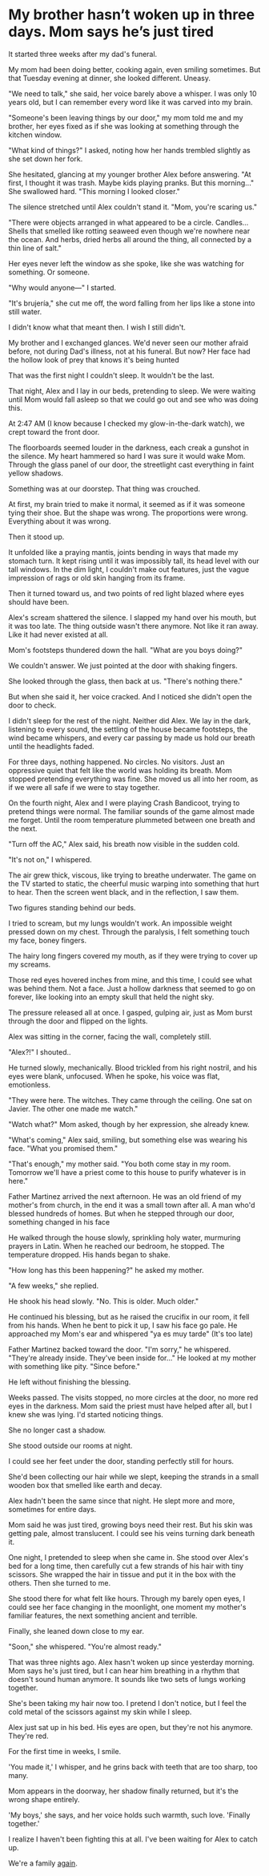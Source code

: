# My brother hasn’t woken up in three days. Mom says he’s just tired
It started three weeks after my dad's funeral.

My mom had been doing better, cooking again, even smiling sometimes. But that Tuesday evening at dinner, she looked different. Uneasy.

"We need to talk," she said, her voice barely above a whisper. I was only 10 years old, but I can remember every word like it was carved into my brain.

"Someone's been leaving things by our door," my mom told me and my brother, her eyes fixed as if she was looking at something through the kitchen window.

"What kind of things?" I asked, noting how her hands trembled slightly as she set down her fork.

She hesitated, glancing at my younger brother Alex before answering. "At first, I thought it was trash. Maybe kids playing pranks. But this morning..." She swallowed hard. "This morning I looked closer."

The silence stretched until Alex couldn't stand it. "Mom, you're scaring us."

"There were objects arranged in what appeared to be a circle. Candles… Shells that smelled like rotting seaweed even though we're nowhere near the ocean. And herbs, dried herbs all around the thing, all connected by a thin line of salt."

Her eyes never left the window as she spoke, like she was watching for something. Or someone.

"Why would anyone—" I started.

"It's brujería," she cut me off, the word falling from her lips like a stone into still water.

I didn't know what that meant then. I wish I still didn't.

My brother and I exchanged glances. We'd never seen our mother afraid before, not during Dad's illness, not at his funeral. But now? Her face had the hollow look of prey that knows it's being hunted

That was the first night I couldn't sleep. It wouldn't be the last.

That night, Alex and I lay in our beds, pretending to sleep. We were waiting until Mom would fall asleep so that we could go out and see who was doing this.

At 2:47 AM (I know because I checked my glow-in-the-dark watch), we crept toward the front door.

The floorboards seemed louder in the darkness, each creak a gunshot in the silence. My heart hammered so hard I was sure it would wake Mom. Through the glass panel of our door, the streetlight cast everything in faint  yellow shadows.

Something was at our doorstep. That thing was crouched.

At first, my brain tried to make it normal, it seemed as if it was someone tying their shoe. But the shape was wrong. The proportions were wrong. Everything about it was wrong.

Then it stood up.

It unfolded like a praying mantis, joints bending in ways that made my stomach turn. It kept rising until it was impossibly tall, its head level with our tall windows. In the dim light, I couldn't make out features, just the vague impression of rags or old skin hanging from its frame.

Then it turned toward us, and two points of red light blazed where eyes should have been.

Alex's scream shattered the silence. I slapped my hand over his mouth, but it was too late. The thing outside wasn't there anymore. Not like it ran away. Like it had never existed at all.

Mom's footsteps thundered down the hall. "What are you boys doing?"

We couldn't answer. We just pointed at the door with shaking fingers.

She looked through the glass, then back at us. "There's nothing there."

But when she said it, her voice cracked. And I noticed she didn't open the door to check.

I didn't sleep for the rest of the night. Neither did Alex. We lay in the dark, listening to every sound, the settling of the house became footsteps, the wind became whispers, and every car passing by made us hold our breath until the headlights faded.

For three days, nothing happened. No circles. No visitors. Just an oppressive quiet that felt like the world was holding its breath. Mom stopped pretending everything was fine. She moved us all into her room, as if we were all safe if we were to stay together.

On the fourth night, Alex and I were playing Crash Bandicoot, trying to pretend things were normal. The familiar sounds of the game almost made me forget. Until the room temperature plummeted between one breath and the next.

"Turn off the AC," Alex said, his breath now visible in the sudden cold.

"It's not on," I whispered.

The air grew thick, viscous, like trying to breathe underwater. The game on the TV started to static, the cheerful music warping into something that hurt to hear. Then the screen went black, and in the reflection, I saw them.

Two figures standing behind our beds.

I tried to scream, but my lungs wouldn't work. An impossible weight pressed down on my chest. Through the paralysis, I felt something touch my face, boney fingers.

The hairy long fingers covered my mouth, as if they were trying to cover up my screams.

Those red eyes hovered inches from mine, and this time, I could see what was behind them. Not a face. Just a hollow darkness that seemed to go on forever, like looking into an empty skull that held the night sky.

The pressure released all at once. I gasped, gulping air, just as Mom burst through the door and flipped on the lights.

Alex was sitting in the corner, facing the wall, completely still.

"Alex?!" I shouted..

He turned slowly, mechanically. Blood trickled from his right nostril, and his eyes were blank, unfocused. When he spoke, his voice was flat, emotionless.

"They were here. The witches. They came through the ceiling. One sat on Javier. The other one made me watch."

"Watch what?" Mom asked, though by her expression, she already knew.

"What's coming," Alex said, smiling, but something else was wearing his face. "What you promised them."

"That's enough," my mother said. "You both come stay in my room. Tomorrow we'll have a priest come to this house to purify whatever is in here."

Father Martinez arrived the next afternoon. He was an old friend of my mother's from church, in the end it was a small town after all. A man who'd blessed hundreds of homes. But when he stepped through our door, something changed in his face

He walked through the house slowly, sprinkling holy water, murmuring prayers in Latin. When he reached our bedroom, he stopped. The temperature dropped. His hands began to shake.

"How long has this been happening?" he asked my mother.

"A few weeks," she replied.

He shook his head slowly. "No. This is older. Much older."

He continued his blessing, but as he raised the crucifix in our room, it fell from his hands. When he bent to pick it up, I saw his face go pale. He approached my Mom's ear and whispered "ya es muy tarde" (It's too late)

Father Martinez backed toward the door. "I'm sorry," he whispered. "They're already inside. They've been inside for..." He looked at my mother with something like pity. "Since before."

He left without finishing the blessing.

Weeks passed. The visits stopped, no more circles at the door, no more red eyes in the darkness. Mom said the priest must have helped after all, but I knew she was lying. I'd started noticing things.

She no longer cast a shadow.

She stood outside our rooms at night.

I could see her feet under the door, standing perfectly still for hours.

She'd been collecting our hair while we slept, keeping the strands in a small wooden box that smelled like earth and decay.

Alex hadn't been the same since that night. He slept more and more, sometimes for entire days.

Mom said he was just tired, growing boys need their rest. But his skin was getting pale, almost translucent. I could see his veins turning dark beneath it.

One night, I pretended to sleep when she came in. She stood over Alex's bed for a long time, then carefully cut a few strands of his hair with tiny scissors. She wrapped the hair in tissue and put it in the box with the others. Then she turned to me.

She stood there for what felt like hours. Through my barely open eyes, I could see her face changing in the moonlight, one moment my mother's familiar features, the next something ancient and terrible.

Finally, she leaned down close to my ear.

"Soon," she whispered. "You're almost ready."

That was three nights ago. Alex hasn't woken up since yesterday morning. Mom says he's just tired, but I can hear him breathing in a rhythm that doesn't sound human anymore. It sounds like two sets of lungs working together.

She's been taking my hair now too. I pretend I don't notice, but I feel the cold metal of the scissors against my skin while I sleep.

Alex just sat up in his bed. His eyes are open, but they're not his anymore. They're red.

For the first time in weeks, I smile.

'You made it,' I whisper, and he grins back with teeth that are too sharp, too many.

Mom appears in the doorway, her shadow finally returned, but it's the wrong shape entirely.

'My boys,' she says, and her voice holds such warmth, such love. 'Finally together.'

I realize I haven't been fighting this at all. I've been waiting for Alex to catch up.

We're a family [again](https://www.instagram.com/the._undying).